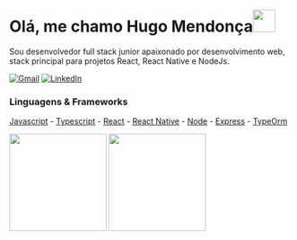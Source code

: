 

<h1>Olá, me chamo Hugo Mendonça<img src="https://github.com/TheDudeThatCode/TheDudeThatCode/raw/master/Assets/Developer.gif" width="40px" style="max-width:100%;"></h1>

Sou desenvolvedor full stack junior apaixonado por desenvolvimento web, stack principal para projetos React, React Native e NodeJs.

<a href="mailto:hugomendonca9@gmail.com"><img alt="Gmail" src="https://img.shields.io/badge/Email-D14836?style=for-the-badge&logo=gmail&logoColor=white" /></a>
<a href="https://www.linkedin.com/in/hugo-costa-597760177/"><img alt="LinkedIn" src="https://img.shields.io/badge/linkedin%20-%230077B5.svg?&style=for-the-badge&logo=linkedin&logoColor=white"/></a>

### Linguagens & Frameworks

 [Javascript](https://github.com/airbnb/javascript) - [Typescript](https://github.com/microsoft/TypeScript) - [React](https://github.com/facebook/react) - [React Native](https://github.com/facebook/react-native) - [Node](https://github.com/nodejs/node) - [Express](https://github.com/expressjs/express) - [TypeOrm](https://github.com/typeorm/typeorm)
<div display="flex" flex-wrap="wrap">
<img height="173em" src="https://github-readme-stats.vercel.app/api?username=hugomendonca98&show_icons=true&theme=dracula" />

<img height="173em" src="https://github-readme-stats.vercel.app/api/top-langs/?username=hugomendonca98&hide=java,objective-c, less&layout=compact&theme=dracula&&exclude_repo=E_commerce_node,LoginCreateUser-node-ejs"/>
</div>


